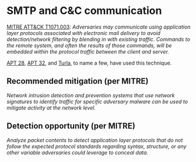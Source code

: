 # SMTP and C&C communication

[MITRE ATT&CK T1071.003](https://attack.mitre.org/techniques/T1071/003/): _Adversaries may communicate using 
application layer protocols associated with electronic mail delivery to avoid detection/network filtering by 
blending in with existing traffic. Commands to the remote system, and often the results of those commands, will 
be embedded within the protocol traffic between the client and server._

[APT 28](https://attack.mitre.org/groups/G0007), [APT 32](https://attack.mitre.org/groups/G0050), and 
[Turla](https://attack.mitre.org/groups/G0010), to name a few, have used this technique.

## Recommended mitigation (per MITRE)

_Network intrusion detection and prevention systems that use network signatures to identify traffic for specific adversary malware can be used to mitigate activity at the network level._

## Detection opportunity (per MITRE)

_Analyze packet contents to detect application layer protocols that do not follow the expected protocol standards regarding syntax, structure, or any other variable adversaries could leverage to conceal data._

